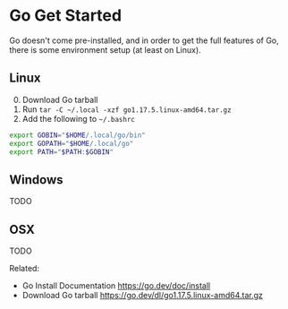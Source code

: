 # Go Get Started

Go doesn't come pre-installed, and in order to get the full features of
Go, there is some environment setup (at least on Linux).

## Linux

0. Download Go tarball
1. Run `tar -C ~/.local -xzf go1.17.5.linux-amd64.tar.gz`
1. Add the following to `~/.bashrc`

```BASH
export GOBIN="$HOME/.local/go/bin"
export GOPATH="$HOME/.local/go"
export PATH="$PATH:$GOBIN"
```

## Windows

TODO

## OSX

TODO

Related:

* Go Install Documentation
	<https://go.dev/doc/install>
* Download Go tarball
	<https://go.dev/dl/go1.17.5.linux-amd64.tar.gz>
